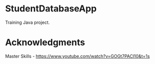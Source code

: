# StudentDatabaseApp

Training Java project.

# Acknowledgments

Master Skills - https://www.youtube.com/watch?v=GOGt7PACl10&t=1s
